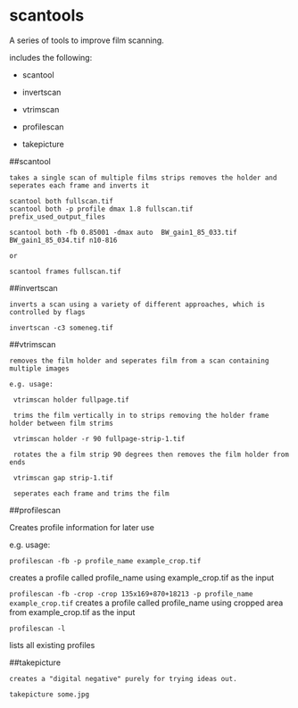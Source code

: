 # scantools

A series of tools to improve film scanning.

includes the following:

- scantool
- invertscan

- vtrimscan
- profilescan

- takepicture

##scantool

    takes a single scan of multiple films strips removes the holder and seperates each frame and inverts it

    scantool both fullscan.tif
    scantool both -p profile dmax 1.8 fullscan.tif prefix_used_output_files

```scantool both -fb 0.85001 -dmax auto  BW_gain1_85_033.tif BW_gain1_85_034.tif n10-816```

    or

    scantool frames fullscan.tif

##invertscan

    inverts a scan using a variety of different approaches, which is controlled by flags

    invertscan -c3 someneg.tif

##vtrimscan

    removes the film holder and seperates film from a scan containing multiple images

    e.g. usage:

     vtrimscan holder fullpage.tif

     trims the film vertically in to strips removing the holder frame holder between film strims

     vtrimscan holder -r 90 fullpage-strip-1.tif

     rotates the a film strip 90 degrees then removes the film holder from ends

     vtrimscan gap strip-1.tif

     seperates each frame and trims the film

##profilescan

Creates profile information for later use

e.g. usage:

```profilescan -fb -p profile_name example_crop.tif```

creates a profile called profile_name using example_crop.tif as the input

```profilescan -fb -crop -crop 135x169+870+18213 -p profile_name example_crop.tif```
creates a profile called profile_name using cropped area from example_crop.tif as the input

```profilescan -l```

lists all existing profiles
        

##takepicture

    creates a "digital negative" purely for trying ideas out.

    takepicture some.jpg

